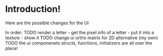 # Introduction!
Here are the possible changes for the UI

In order:
TODO render a letter
    - get the pixel info of a letter 
    - put it into a texture
    - show it
TODO change ui ortho matrix for 2D alternative (my own)
TODO the ui componenets structs, functions, initializers are all over the place!